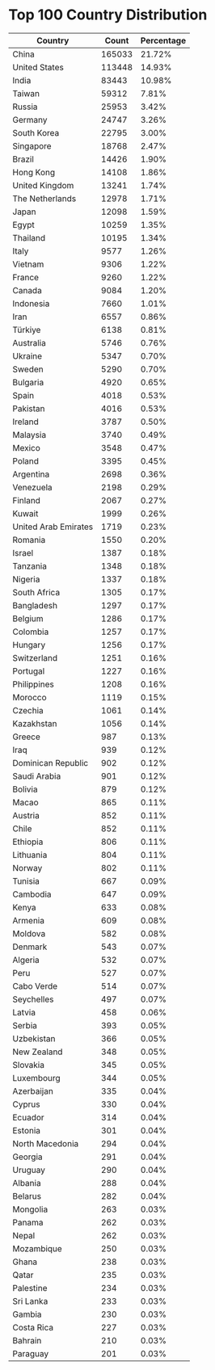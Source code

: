 # Top 100 Country Distribution
| Country | Count | Percentage |
|----|----|----|
| China | 165033 | 21.72% |
| United States | 113448 | 14.93% |
| India | 83443 | 10.98% |
| Taiwan | 59312 | 7.81% |
| Russia | 25953 | 3.42% |
| Germany | 24747 | 3.26% |
| South Korea | 22795 | 3.00% |
| Singapore | 18768 | 2.47% |
| Brazil | 14426 | 1.90% |
| Hong Kong | 14108 | 1.86% |
| United Kingdom | 13241 | 1.74% |
| The Netherlands | 12978 | 1.71% |
| Japan | 12098 | 1.59% |
| Egypt | 10259 | 1.35% |
| Thailand | 10195 | 1.34% |
| Italy | 9577 | 1.26% |
| Vietnam | 9306 | 1.22% |
| France | 9260 | 1.22% |
| Canada | 9084 | 1.20% |
| Indonesia | 7660 | 1.01% |
| Iran | 6557 | 0.86% |
| Türkiye | 6138 | 0.81% |
| Australia | 5746 | 0.76% |
| Ukraine | 5347 | 0.70% |
| Sweden | 5290 | 0.70% |
| Bulgaria | 4920 | 0.65% |
| Spain | 4018 | 0.53% |
| Pakistan | 4016 | 0.53% |
| Ireland | 3787 | 0.50% |
| Malaysia | 3740 | 0.49% |
| Mexico | 3548 | 0.47% |
| Poland | 3395 | 0.45% |
| Argentina | 2698 | 0.36% |
| Venezuela | 2198 | 0.29% |
| Finland | 2067 | 0.27% |
| Kuwait | 1999 | 0.26% |
| United Arab Emirates | 1719 | 0.23% |
| Romania | 1550 | 0.20% |
| Israel | 1387 | 0.18% |
| Tanzania | 1348 | 0.18% |
| Nigeria | 1337 | 0.18% |
| South Africa | 1305 | 0.17% |
| Bangladesh | 1297 | 0.17% |
| Belgium | 1286 | 0.17% |
| Colombia | 1257 | 0.17% |
| Hungary | 1256 | 0.17% |
| Switzerland | 1251 | 0.16% |
| Portugal | 1227 | 0.16% |
| Philippines | 1208 | 0.16% |
| Morocco | 1119 | 0.15% |
| Czechia | 1061 | 0.14% |
| Kazakhstan | 1056 | 0.14% |
| Greece | 987 | 0.13% |
| Iraq | 939 | 0.12% |
| Dominican Republic | 902 | 0.12% |
| Saudi Arabia | 901 | 0.12% |
| Bolivia | 879 | 0.12% |
| Macao | 865 | 0.11% |
| Austria | 852 | 0.11% |
| Chile | 852 | 0.11% |
| Ethiopia | 806 | 0.11% |
| Lithuania | 804 | 0.11% |
| Norway | 802 | 0.11% |
| Tunisia | 667 | 0.09% |
| Cambodia | 647 | 0.09% |
| Kenya | 633 | 0.08% |
| Armenia | 609 | 0.08% |
| Moldova | 582 | 0.08% |
| Denmark | 543 | 0.07% |
| Algeria | 532 | 0.07% |
| Peru | 527 | 0.07% |
| Cabo Verde | 514 | 0.07% |
| Seychelles | 497 | 0.07% |
| Latvia | 458 | 0.06% |
| Serbia | 393 | 0.05% |
| Uzbekistan | 366 | 0.05% |
| New Zealand | 348 | 0.05% |
| Slovakia | 345 | 0.05% |
| Luxembourg | 344 | 0.05% |
| Azerbaijan | 335 | 0.04% |
| Cyprus | 330 | 0.04% |
| Ecuador | 314 | 0.04% |
| Estonia | 301 | 0.04% |
| North Macedonia | 294 | 0.04% |
| Georgia | 291 | 0.04% |
| Uruguay | 290 | 0.04% |
| Albania | 288 | 0.04% |
| Belarus | 282 | 0.04% |
| Mongolia | 263 | 0.03% |
| Panama | 262 | 0.03% |
| Nepal | 262 | 0.03% |
| Mozambique | 250 | 0.03% |
| Ghana | 238 | 0.03% |
| Qatar | 235 | 0.03% |
| Palestine | 234 | 0.03% |
| Sri Lanka | 233 | 0.03% |
| Gambia | 230 | 0.03% |
| Costa Rica | 227 | 0.03% |
| Bahrain | 210 | 0.03% |
| Paraguay | 201 | 0.03% |
